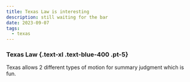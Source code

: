 ```yaml
---
title: Texas Law is interesting
description: still waiting for the bar
date: 2023-09-07
tags:
  - texas
---
```


### Texas Law {.text-xl .text-blue-400 .pt-5}

Texas allows 2 different types of motion for summary judgment which is fun.
